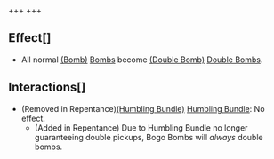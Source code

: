 +++
+++

Effect[]
--------


* All normal [(Bomb)](/wiki/Bomb "Bomb") [Bombs](/wiki/Bomb "Bomb") become [(Double Bomb)](/wiki/Double_Bomb "Double Bomb") [Double Bombs](/wiki/Double_Bomb "Double Bomb").


Interactions[]
--------------


* (Removed in Repentance)[(Humbling Bundle)](/wiki/Humbling_Bundle "Humbling Bundle") [Humbling Bundle](/wiki/Humbling_Bundle "Humbling Bundle"): No effect.
	+ (Added in Repentance) Due to Humbling Bundle no longer guaranteeing double pickups, Bogo Bombs will *always* double bombs.


